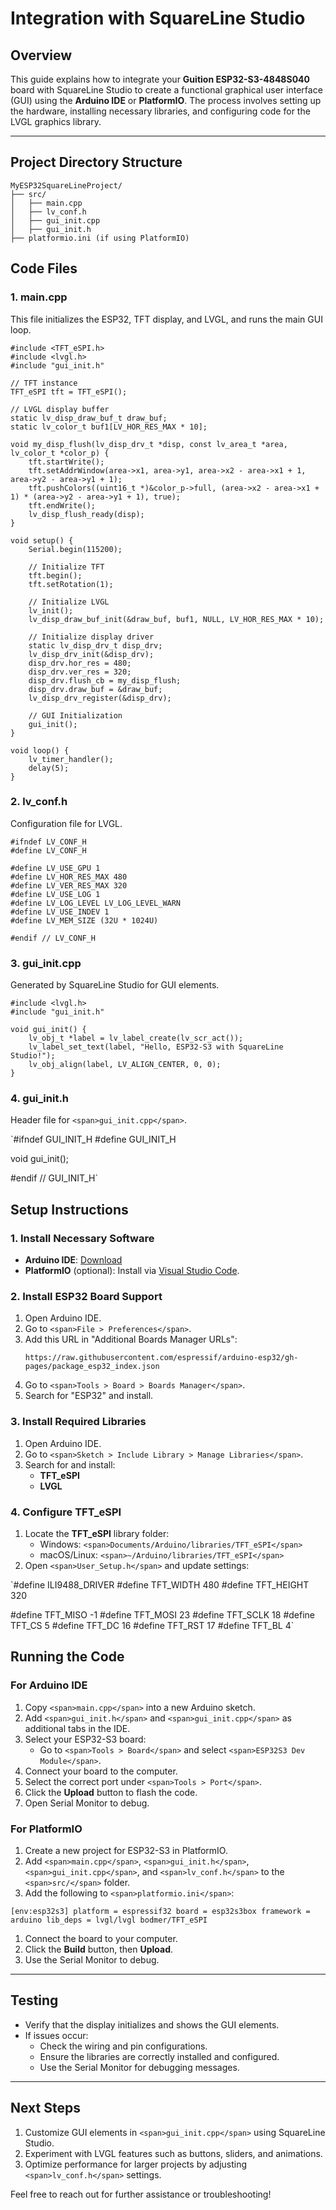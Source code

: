 # Integration with SquareLine Studio

## Overview

This guide explains how to integrate your **Guition ESP32-S3-4848S040** board with SquareLine Studio to create a functional graphical user interface (GUI) using the **Arduino IDE** or **PlatformIO**. The process involves setting up the hardware, installing necessary libraries, and configuring code for the LVGL graphics library.

---

## **Project Directory Structure**

```
MyESP32SquareLineProject/
├── src/
│   ├── main.cpp
│   ├── lv_conf.h
│   ├── gui_init.cpp
│   ├── gui_init.h
├── platformio.ini (if using PlatformIO)
```


## **Code Files**

### **1. main.cpp**

This file initializes the ESP32, TFT display, and LVGL, and runs the main GUI loop.

```
#include <TFT_eSPI.h>
#include <lvgl.h>
#include "gui_init.h"

// TFT instance
TFT_eSPI tft = TFT_eSPI();

// LVGL display buffer
static lv_disp_draw_buf_t draw_buf;
static lv_color_t buf1[LV_HOR_RES_MAX * 10];

void my_disp_flush(lv_disp_drv_t *disp, const lv_area_t *area, lv_color_t *color_p) {
    tft.startWrite();
    tft.setAddrWindow(area->x1, area->y1, area->x2 - area->x1 + 1, area->y2 - area->y1 + 1);
    tft.pushColors((uint16_t *)&color_p->full, (area->x2 - area->x1 + 1) * (area->y2 - area->y1 + 1), true);
    tft.endWrite();
    lv_disp_flush_ready(disp);
}

void setup() {
    Serial.begin(115200);

    // Initialize TFT
    tft.begin();
    tft.setRotation(1);

    // Initialize LVGL
    lv_init();
    lv_disp_draw_buf_init(&draw_buf, buf1, NULL, LV_HOR_RES_MAX * 10);

    // Initialize display driver
    static lv_disp_drv_t disp_drv;
    lv_disp_drv_init(&disp_drv);
    disp_drv.hor_res = 480;
    disp_drv.ver_res = 320;
    disp_drv.flush_cb = my_disp_flush;
    disp_drv.draw_buf = &draw_buf;
    lv_disp_drv_register(&disp_drv);

    // GUI Initialization
    gui_init();
}

void loop() {
    lv_timer_handler();
    delay(5);
}
```





### **2. lv_conf.h**

Configuration file for LVGL.

```
#ifndef LV_CONF_H
#define LV_CONF_H

#define LV_USE_GPU 1
#define LV_HOR_RES_MAX 480
#define LV_VER_RES_MAX 320
#define LV_USE_LOG 1
#define LV_LOG_LEVEL LV_LOG_LEVEL_WARN
#define LV_USE_INDEV 1
#define LV_MEM_SIZE (32U * 1024U)

#endif // LV_CONF_H
```



### **3. gui_init.cpp**

Generated by SquareLine Studio for GUI elements.

```
#include <lvgl.h>
#include "gui_init.h"

void gui_init() {
    lv_obj_t *label = lv_label_create(lv_scr_act());
    lv_label_set_text(label, "Hello, ESP32-S3 with SquareLine Studio!");
    lv_obj_align(label, LV_ALIGN_CENTER, 0, 0);
}
```



### **4. gui_init.h**

Header file for `<span>gui_init.cpp</span>`.

`#ifndef GUI_INIT_H
#define GUI_INIT_H

void gui_init();

#endif // GUI_INIT_H`



## **Setup Instructions**

### **1. Install Necessary Software**

* **Arduino IDE**: [Download]()
* **PlatformIO** (optional): Install via [Visual Studio Code](https://code.visualstudio.com/).

### **2. Install ESP32 Board Support**

1. Open Arduino IDE.
2. Go to `<span>File > Preferences</span>`.
3. Add this URL in "Additional Boards Manager URLs":
   ```
   https://raw.githubusercontent.com/espressif/arduino-esp32/gh-pages/package_esp32_index.json
   ```
4. Go to `<span>Tools > Board > Boards Manager</span>`.
5. Search for "ESP32" and install.

### **3. Install Required Libraries**

1. Open Arduino IDE.
2. Go to `<span>Sketch > Include Library > Manage Libraries</span>`.
3. Search for and install:
   * **TFT_eSPI**
   * **LVGL**

### **4. Configure TFT_eSPI**

1. Locate the **TFT_eSPI** library folder:
   * Windows: `<span>Documents/Arduino/libraries/TFT_eSPI</span>`
   * macOS/Linux: `<span>~/Arduino/libraries/TFT_eSPI</span>`
2. Open `<span>User_Setup.h</span>` and update settings:

`#define ILI9488_DRIVER
#define TFT_WIDTH  480
#define TFT_HEIGHT 320

#define TFT_MISO -1
#define TFT_MOSI 23
#define TFT_SCLK 18
#define TFT_CS   5
#define TFT_DC   16
#define TFT_RST  17
#define TFT_BL   4`



## **Running the Code**

### **For Arduino IDE**

1. Copy `<span>main.cpp</span>` into a new Arduino sketch.
2. Add `<span>gui_init.h</span>` and `<span>gui_init.cpp</span>` as additional tabs in the IDE.
3. Select your ESP32-S3 board:
   * Go to `<span>Tools > Board</span>` and select `<span>ESP32S3 Dev Module</span>`.
4. Connect your board to the computer.
5. Select the correct port under `<span>Tools > Port</span>`.
6. Click the **Upload** button to flash the code.
7. Open Serial Monitor to debug.

### **For PlatformIO**

1. Create a new project for ESP32-S3 in PlatformIO.
2. Add `<span>main.cpp</span>`, `<span>gui_init.h</span>`, `<span>gui_init.cpp</span>`, and `<span>lv_conf.h</span>` to the `<span>src/</span>` folder.
3. Add the following to `<span>platformio.ini</span>`:

`[env:esp32s3]
platform = espressif32
board = esp32s3box
framework = arduino
lib_deps =
    lvgl/lvgl
    bodmer/TFT_eSPI`



1. Connect the board to your computer.
2. Click the **Build** button, then **Upload**.
3. Use the Serial Monitor to debug.

---

## **Testing**

* Verify that the display initializes and shows the GUI elements.
* If issues occur:
  * Check the wiring and pin configurations.
  * Ensure the libraries are correctly installed and configured.
  * Use the Serial Monitor for debugging messages.

---

## **Next Steps**

1. Customize GUI elements in `<span>gui_init.cpp</span>` using SquareLine Studio.
2. Experiment with LVGL features such as buttons, sliders, and animations.
3. Optimize performance for larger projects by adjusting `<span>lv_conf.h</span>` settings.

Feel free to reach out for further assistance or troubleshooting!
